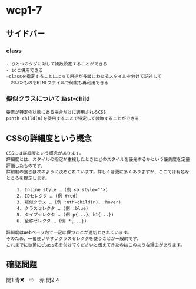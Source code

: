 # wcp1-7

## サイドバー

### class
	- ひとつのタグに対して複数設定することができる
	- idと併用できる
	⇨classを指定することによって用途が多岐にわたるスタイルを分けて記述して
	　おいたものをHTMLファイルで何度も再利用できる

### 擬似クラスについて:last-child
	要素が特定の状態にある場合だけに適用されるCSS
	p:nth-child(n)を使用することで特定して装飾することができる

## CSSの詳細度という概念
	CSSには詳細度という概念があります。
	詳細度とは、スタイルの指定が重複したときにどのスタイルを優先するかという優先度を定量評価したものです。
	詳細度の強さは次のように決められています。詳しくは更に多くありますが、ここでは有名なところを提示します。

		1. Inline style … (例 <p style="">)
		2. IDセレクタ … (例 #red)
		3. 疑似クラス … (例 :nth-child(n)、:hover)
		4. クラスセレクタ … (例 .blue)
		5. タイプセレクタ … (例 p{...}、h1{...})
		6. 全称セレクタ … (例 *{...})

	詳細度はWebページ内で一定に保つことが適切とされています。
	そのため、一番使いやすいクラスセレクタを使うことが一般的です。
	これまでに執拗にclass名を付けてくださいと伝えてきたのはこのような理由があります。

## 確認問題
問1 青❌　⇨　赤
問2 4